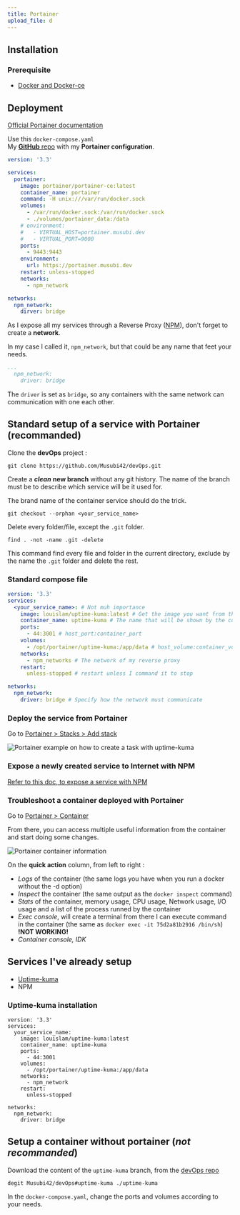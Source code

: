 ```yaml
---
title: Portainer
upload_file: d
---
```

## Installation

### P﻿rerequisite

* [Docker and Docker-ce](https://www.digitalocean.com/community/tutorials/how-to-install-and-use-docker-on-debian-10)

## D﻿eployment

[Official Portainer documentation](https://docs.portainer.io/start/install-ce/server/docker/linux)

U﻿se this `docker-compose.yaml`\
M﻿y [**GitHub** repo](https://github.com/Musubi42/devOps/tree/portainer) with my **Portainer configuration**.

```yaml
version: '3.3'

services:
  portainer:
    image: portainer/portainer-ce:latest
    container_name: portainer
    command: -H unix:///var/run/docker.sock
    volumes:
      - /var/run/docker.sock:/var/run/docker.sock
      - ./volumes/portainer_data:/data
    # environment:
    #   - VIRTUAL_HOST=portainer.musubi.dev
    #   - VIRTUAL_PORT=9000
    ports:
      - 9443:9443
    environment:
      url: https://portainer.musubi.dev
    restart: unless-stopped
    networks:
      - npm_network

networks:
  npm_network:
    dirver: bridge
```

A﻿s I expose all my services through a Reverse Proxy ([NPM](https://docs.musubi.dev/docs/How%20to/cicd/nginx_proxy_manager)), don't forget to create a **network**.

I﻿n my case I called it, `npm_network`, but  that could be any name that feet your needs.

```yaml
...
  npm_network:
    driver: bridge
```

T﻿he `driver` is set as `bridge`, so any containers with the same network can communication with one each other.

## S﻿tandard setup of a service with Portainer (recommanded)

Clone the **devOps** project : 

```shell
git clone https://github.com/Musubi42/devOps.git
```

C﻿reate a  ***clean*** **new branch** without any git history. The name of the branch must be to describe which service will be it used for.

T﻿he brand name of the container service should do the trick.

```
git checkout --orphan <your_service_name>
```

D﻿elete every folder/file, except the `.git` folder.

```
find . -not -name .git -delete
```

This command find every file and folder in the current directory, exclude by the name the `.git` folder and delete the rest. 

### S﻿tandard compose file

```yaml
version: '3.3'
services:
  <your_service_name>: # Not muh importance 
    image: louislam/uptime-kuma:latest # Get the image you want from the docker-hub
    container_name: uptime-kuma # The name that will be shown by the commande docker ps
    ports:
      - 44:3001 # host_port:container_port
    volumes:
      - /opt/portainer/uptime-kuma:/app/data # host_volume:container_volume
    networks:
      - npm_networks # The network of my reverse proxy
    restart:
      unless-stopped # restart unless I command it to stop 

networks:
  npm_network:
    driver: bridge # Specify how the network must communicate
```

### D﻿eploy the service from Portainer

G﻿o to [Portainer > Stacks > Add stack](https://portainer.musubi.dev/#!/1/docker/stacks/newstack)

![Portainer example on how to create a task with uptime-kuma](/img/portainer_create_stack.png "Portainer stack creation")

### E﻿xpose a newly created service to Internet with NPM

[R﻿efer to this doc, to expose a service with NPM](https://docs.musubi.dev/docs/How%20to/cicd/nginxproxymanager)

### T﻿roubleshoot a container deployed with Portainer

G﻿o to [Portainer > Container](https://portainer.musubi.dev/#!/1/docker/containers)

F﻿rom there, you can access multiple useful information from the container and  start doing some changes.

![Portainer container information](/img/portaier_container_list.png "Portainer container list")

O﻿n the **quick action** column, from left to right :

* *L﻿ogs* of the container (the same logs you have when you run a docker without the -d option)
* *I﻿nspect* the container (the same output as the `docker inspect` command)
* *S﻿tats* of the container, memory usage, CPU usage, Network usage, I/O usage and a list of the process runned by the container
* *E﻿xec console*, will create a terminal from there I can execute command in the container (the same as `docker exec -it 75d2a81b2916 /bin/sh`) \
  **!﻿NOT WORKING!**
* *C﻿ontainer console, IDK*



## S﻿ervices I've already setup

* [U﻿ptime-kuma](https://docs.musubi.dev/docs/How%20to/cicd/portainer#uptime-kuma-installation)
* N﻿PM



### U﻿ptime-kuma installation

```
version: '3.3'
services:
  your_service_name: 
    image: louislam/uptime-kuma:latest
    container_name: uptime-kuma
    ports:
      - 44:3001
    volumes:
      - /opt/portainer/uptime-kuma:/app/data
    networks:
      - npm_network
    restart:
      unless-stopped

networks:
  npm_network:
    driver: bridge
```

## Setup a container without portainer (*not recommanded*) 

Download the content of the `uptime-kuma` branch, from the [devOps repo](https://github.com/Musubi42/devOps/tree/uptime-kuma)

```shell
degit Musubi42/devOps#uptime-kuma ./uptime-kuma
```

I﻿n the `docker-compose.yaml`, c﻿hange the ports and volumes according to your needs.